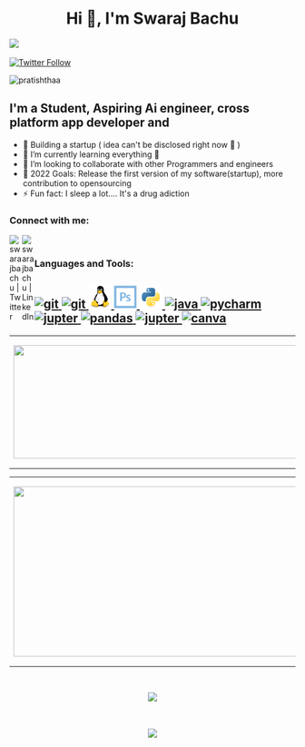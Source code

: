 <h1 align="center">Hi 👋, I'm Swaraj Bachu</h1>
<img src="https://user-images.githubusercontent.com/73097560/115834477-dbab4500-a447-11eb-908a-139a6edaec5c.gif">

[![Twitter Follow](https://img.shields.io/twitter/follow/swarajbachu?color=1DA1F2&logo=twitter&style=for-the-badge)](https://twitter.com/swarajbachu)
<p align="left"> <img src="https://komarev.com/ghpvc/?username=swarajbachu&label=Profile%20views&color=0e75b6&style=flat" alt="pratishthaa" /> </p>

## I'm a Student, Aspiring Ai engineer, cross platform app developer and 

- 🔭 Building a startup ( idea can't be disclosed right now 🤫 )
- 🌱 I’m currently learning everything 🤣
- 👯 I’m looking to collaborate with other Programmers and engineers
- 🥅 2022 Goals: Release the first version of my software(startup), more contribution to opensourcing 
- ⚡ Fun fact: I sleep a lot.... It's a drug adiction

### Connect with me:

[<img align="left" alt="swarajbachu | Twitter" width="22px" src="https://cdn.jsdelivr.net/npm/simple-icons@v3/icons/twitter.svg" />][twitter]
[<img align="left" alt="swarajbachu | LinkedIn" width="22px" src="https://cdn.jsdelivr.net/npm/simple-icons@v3/icons/linkedin.svg" />][linkedin]


<br />

</p>
<h3 align="left">Languages and Tools:</h3>

</a> <a href="https://flutter.dev/" target="_blank"> <img src="https://www.vectorlogo.zone/logos/flutterio/flutterio-icon.svg" alt="git" width="40" height="40"/>
</a> <a href="https://git-scm.com/" target="_blank"> <img src="https://www.vectorlogo.zone/logos/git-scm/git-scm-icon.svg" alt="git" width="40" height="40"/>
</a> <a href="https://www.linux.org/" target="_blank"> <img src="https://raw.githubusercontent.com/devicons/devicon/master/icons/linux/linux-original.svg" alt="linux" width="40" height="40"/>
</a> <a href="https://www.photoshop.com/en" target="_blank"> <img src="https://raw.githubusercontent.com/devicons/devicon/master/icons/photoshop/photoshop-line.svg" alt="photoshop" width="40" height="40"/> 
</a> <a href="https://www.python.org" target="_blank"> <img src="https://raw.githubusercontent.com/devicons/devicon/master/icons/python/python-original.svg" alt="python" width="40" height="40"/>
</a> <a href="https://www.java.com" target="_blank"> <img src="https://cdn.jsdelivr.net/gh/devicons/devicon/icons/java/java-original-wordmark.svg" alt="java" width="40" height="40"/>
</a> <a href="https://www.jetbrains.com" target="_blank"> <img src="https://cdn.jsdelivr.net/gh/devicons/devicon/icons/pycharm/pycharm-original-wordmark.svg" alt="pycharm" width="40" height="40"/>
</a> <a href="https://www.anaconda.com" target="_blank"> <img src="https://cdn.jsdelivr.net/gh/devicons/devicon/icons/jupyter/jupyter-original-wordmark.svg" alt="jupter" width="40" height="40"/>
</a> <a href="https://www.pandas.com" target="_blank"> <img src="https://cdn.jsdelivr.net/gh/devicons/devicon/icons/pandas/pandas-original-wordmark.svg" alt="pandas" width="40" height="40"/>
</a> <a href="https://code.visualstudio.com/" target="_blank"> <img src="https://cdn.jsdelivr.net/gh/devicons/devicon/icons/vscode/vscode-original.svg" alt="jupter" width="40" height="40"/>
</a> <a href="https://canva.com/" target="_blank"> <img src="https://cdn.jsdelivr.net/gh/devicons/devicon/icons/canva/canva-original.svg" alt="canva" width="40" height="40"/>
---


[Current Startup(to be simple just to make few buck for a while) ]: https://gesturs.com
[twitter]: https://twitter.com/swarajbachu
[linkedin]: https://www.linkedin.com/in/swarajbachu

<table>
<tr>
  <td align="center">
  <p align="center">
  <a href="https://github.com/swarajbachu">
    <img align="center" height="200px" width="600"src="https://github-readme-stats.vercel.app/api?username=swarajbachu&count_private=true&show_icons=true&show_icons=true&locale=en&theme=radical"/>
  </a>
  </td>
  <td align="center">
  <a href="https://github.com/swarajbachu">
    <img align="center" height="200px" width="600" src="https://github-readme-stats.vercel.app/api/top-langs?username=swarajbachu&show_icons=true&locale=en&layout=compact&theme=radical" />
    
  </a>
  </td>
</p>
</details>
</table>

<!--START_SECTION:waka-->
<!--END_SECTION:waka-->

<table>
<tr>
  <td align="center">
  <p align="center">
  <a href="https://github.com/swarajbachu">
    <img align="center" height="300px" width="600" src="https://github-readme-stats.vercel.app/api/wakatime?username=swarajbachu"/>
  </a>
  </td>
  <td align="center">
  <a href="https://github.com/swarajbachu">
    <img align="center" height="200px" width="600" src="https://github-readme-streak-stats.herokuapp.com?user=swarajbachu&theme=dark&date_format=M%20j%5B%2C%20Y%5D&fire=C3DD29&ring=DD2727&sideNums=ABDD0F&dates=11A4DD" />
    
  </a>
  </td>
</p>
</details>
</table>

<br>
<p align="center">
<img src="https://activity-graph.herokuapp.com/graph?username=swarajbachu&theme=react-dark&bg_color=00000000&color=037bfc&line=037bfc&point=00000000&area=true&hide_border=true"> 
</p>
<br>


<p align="center">
    <img src="https://github-profile-trophy.vercel.app/?username=swarajbachu&row=1&column=6&theme=gruvbox&margin-w=15&margin-h=15"/>
</p>

        
